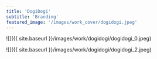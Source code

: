 ```yaml
---
title: 'DogiDogi'
subtitle: 'Branding'
featured_image: '/images/work_cover/dogidogi.jpeg'
---
```





![]({{ site.baseurl }}/images/work/dogidogi/dogidogi_0.jpeg)


![]({{ site.baseurl }}/images/work/dogidogi/dogidogi_2.jpeg)
